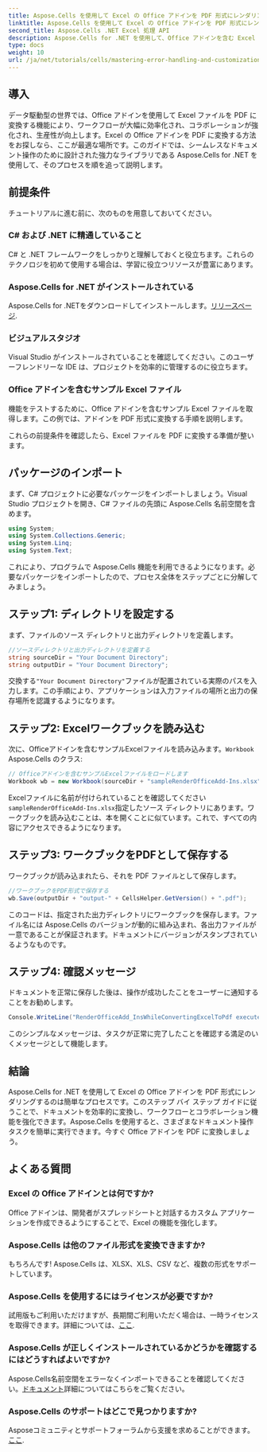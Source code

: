 ```yaml
---
title: Aspose.Cells を使用して Excel の Office アドインを PDF 形式にレンダリングする
linktitle: Aspose.Cells を使用して Excel の Office アドインを PDF 形式にレンダリングする
second_title: Aspose.Cells .NET Excel 処理 API
description: Aspose.Cells for .NET を使用して、Office アドインを含む Excel ファイルを PDF 形式にシームレスに変換する方法を学習することで、Excel ワークフローの可能性を最大限に引き出します。この包括的なガイドでは、ステップバイステップのアプローチが提供されます。
type: docs
weight: 10
url: /ja/net/tutorials/cells/mastering-error-handling-and-customization/render-office-add-ins-in-excel-to-pdf-format/
---
```

## 導入

データ駆動型の世界では、Office アドインを使用して Excel ファイルを PDF に変換する機能により、ワークフローが大幅に効率化され、コラボレーションが強化され、生産性が向上します。Excel の Office アドインを PDF に変換する方法をお探しなら、ここが最適な場所です。このガイドでは、シームレスなドキュメント操作のために設計された強力なライブラリである Aspose.Cells for .NET を使用して、そのプロセスを順を追って説明します。

## 前提条件

チュートリアルに進む前に、次のものを用意しておいてください。

### C# および .NET に精通していること
C# と .NET フレームワークをしっかりと理解しておくと役立ちます。これらのテクノロジを初めて使用する場合は、学習に役立つリソースが豊富にあります。

### Aspose.Cells for .NET がインストールされている
Aspose.Cells for .NETをダウンロードしてインストールします。[リリースページ](https://releases.aspose.com/cells/net/).

### ビジュアルスタジオ
Visual Studio がインストールされていることを確認してください。このユーザーフレンドリーな IDE は、プロジェクトを効率的に管理するのに役立ちます。

### Office アドインを含むサンプル Excel ファイル
機能をテストするために、Office アドインを含むサンプル Excel ファイルを取得します。この例では、アドインを PDF 形式に変換する手順を説明します。

これらの前提条件を確認したら、Excel ファイルを PDF に変換する準備が整います。

## パッケージのインポート
まず、C# プロジェクトに必要なパッケージをインポートしましょう。Visual Studio プロジェクトを開き、C# ファイルの先頭に Aspose.Cells 名前空間を含めます。

```csharp
using System;
using System.Collections.Generic;
using System.Linq;
using System.Text;
```
これにより、プログラムで Aspose.Cells 機能を利用できるようになります。必要なパッケージをインポートしたので、プロセス全体をステップごとに分解してみましょう。

## ステップ1: ディレクトリを設定する

まず、ファイルのソース ディレクトリと出力ディレクトリを定義します。

```csharp
//ソースディレクトリと出力ディレクトリを定義する
string sourceDir = "Your Document Directory";
string outputDir = "Your Document Directory";
```

交換する`"Your Document Directory"`ファイルが配置されている実際のパスを入力します。この手順により、アプリケーションは入力ファイルの場所と出力の保存場所を認識するようになります。

## ステップ2: Excelワークブックを読み込む

次に、Officeアドインを含むサンプルExcelファイルを読み込みます。`Workbook` Aspose.Cells のクラス:

```csharp
// Officeアドインを含むサンプルExcelファイルをロードします
Workbook wb = new Workbook(sourceDir + "sampleRenderOfficeAdd-Ins.xlsx");
```

Excelファイルに名前が付けられていることを確認してください`sampleRenderOfficeAdd-Ins.xlsx`指定したソース ディレクトリにあります。ワークブックを読み込むことは、本を開くことに似ています。これで、すべての内容にアクセスできるようになります。

## ステップ3: ワークブックをPDFとして保存する

ワークブックが読み込まれたら、それを PDF ファイルとして保存します。

```csharp
//ワークブックをPDF形式で保存する
wb.Save(outputDir + "output-" + CellsHelper.GetVersion() + ".pdf");
```

このコードは、指定された出力ディレクトリにワークブックを保存します。ファイル名には Aspose.Cells のバージョンが動的に組み込まれ、各出力ファイルが一意であることが保証されます。ドキュメントにバージョンがスタンプされているようなものです。

## ステップ4: 確認メッセージ

ドキュメントを正常に保存した後は、操作が成功したことをユーザーに通知することをお勧めします。

```csharp
Console.WriteLine("RenderOfficeAdd_InsWhileConvertingExcelToPdf executed successfully.");
```

このシンプルなメッセージは、タスクが正常に完了したことを確認する満足のいくメッセージとして機能します。

## 結論

Aspose.Cells for .NET を使用して Excel の Office アドインを PDF 形式にレンダリングするのは簡単なプロセスです。このステップ バイ ステップ ガイドに従うことで、ドキュメントを効率的に変換し、ワークフローとコラボレーション機能を強化できます。Aspose.Cells を使用すると、さまざまなドキュメント操作タスクを簡単に実行できます。今すぐ Office アドインを PDF に変換しましょう。

## よくある質問

### Excel の Office アドインとは何ですか?
Office アドインは、開発者がスプレッドシートと対話するカスタム アプリケーションを作成できるようにすることで、Excel の機能を強化します。

### Aspose.Cells は他のファイル形式を変換できますか?
もちろんです! Aspose.Cells は、XLSX、XLS、CSV など、複数の形式をサポートしています。

### Aspose.Cells を使用するにはライセンスが必要ですか?
試用版もご利用いただけますが、長期間ご利用いただく場合は、一時ライセンスを取得できます。詳細については、[ここ](https://purchase.aspose.com/temporary-license/).

### Aspose.Cells が正しくインストールされているかどうかを確認するにはどうすればよいですか?
 Aspose.Cells名前空間をエラーなくインポートできることを確認してください。[ドキュメント](https://reference.aspose.com/cells/net/)詳細についてはこちらをご覧ください。

### Aspose.Cells のサポートはどこで見つかりますか?
 Asposeコミュニティとサポートフォーラムから支援を求めることができます。[ここ](https://forum.aspose.com/c/cells/9).